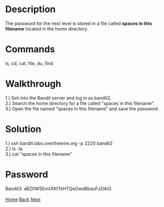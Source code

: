 # Description
The password for the next level is stored in a file called **spaces in this filename** located in the home directory.
# Commands
ls, cd, cat, file, du, find
# Walkthrough
1.) Ssh into the Bandit server and log in as bandit2. <br />
2.) Search the home directory for a file called "spaces in this filename". <br />
3.) Open the file named "spaces in this filename" and save the password.
# Solution
1.) ssh bandit.labs.overthewire.org -p 2220 bandit2 <br />
2.) ls -la <br />
3.) cat "spaces in this filename"
# Password
Bandit3: aBZ0W5EmUfAf7kHTQeOwd8bauFJ2lAiG <br /> <br />
[Home](https://github.com/Spagoooti/OverTheWire-Bandit/blob/main/README.md) [Back](https://github.com/Spagoooti/OverTheWire-Bandit/blob/main/Bandit%201%20-%3E%202.md) [Next](https://github.com/Spagoooti/OverTheWire-Bandit/blob/main/Bandit%203%20-%3E%204.md)
